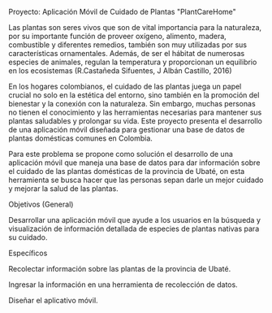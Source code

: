 Proyecto: Aplicación Móvil de Cuidado de Plantas "PlantCareHome"

Las plantas son seres vivos que son de vital importancia para la naturaleza, por su importante función de proveer oxígeno, alimento, madera, combustible y diferentes remedios, también son muy utilizadas por sus características ornamentales. Además, de ser el hábitat de numerosas especies de animales, regulan la temperatura y proporcionan un equilibrio en los ecosistemas (R.Castañeda Sifuentes, J Albán Castillo, 2016)

En los hogares colombianos, el cuidado de las plantas juega un papel crucial no solo en la estética del entorno, sino también en la promoción del bienestar y la conexión con la naturaleza. Sin embargo, muchas personas no tienen el conocimiento y las herramientas necesarias para mantener sus plantas saludables y prolongar su vida. Este proyecto presenta el desarrollo de una aplicación móvil diseñada para gestionar una base de datos de plantas domésticas comunes en Colombia.

Para este problema se propone como solución el desarrollo de una aplicación móvil que maneja una base de datos para dar información sobre el cuidado de las plantas domésticas de la provincia de Ubaté, on esta herramienta se busca hacer que las personas sepan darle un mejor cuidado y mejorar la salud de las plantas.

Objetivos (General)

Desarrollar una aplicación móvil que ayude a los usuarios en la búsqueda y visualización de información detallada de especies de plantas nativas para su cuidado.

Específicos

Recolectar información sobre las plantas de la provincia de Ubaté.

Ingresar la información en una herramienta de recolección de datos.

Diseñar el aplicativo móvil.
